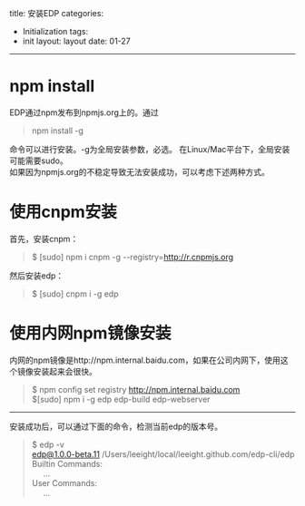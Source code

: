 title: 安装EDP
categories:
- Initialization
tags:
- init
layout:
    layout
date:
    01-27
---


# npm install
EDP通过npm发布到npmjs.org上的。通过 

>npm install -g   
 
命令可以进行安装。-g为全局安装参数，必选。 在Linux/Mac平台下，全局安装可能需要sudo。  
如果因为npmjs.org的不稳定导致无法安装成功，可以考虑下述两种方式。

# 使用cnpm安装
首先，安装cnpm：

>$ [sudo] npm i cnpm -g --registry=http://r.cnpmjs.org

然后安装edp：

>$ [sudo] cnpm i -g edp

# 使用内网npm镜像安装

内网的npm镜像是http://npm.internal.baidu.com，如果在公司内网下，使用这个镜像安装起来会很快。  

>$ npm config set registry http://npm.internal.baidu.com  
>$[sudo] npm i -g edp edp-build edp-webserver


-------
安装成功后，可以通过下面的命令，检测当前edp的版本号。
>$ edp -v  
>edp@1.0.0-beta.11 /Users/leeight/local/leeight.github.com/edp-cli/edp  
>Builtin Commands:  
>  &nbsp;&nbsp;&nbsp;&nbsp; ...  
>User Commands:  
>  &nbsp;&nbsp;&nbsp;&nbsp; ...
